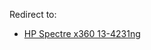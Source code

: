 Redirect to:

*   [HP Spectre x360 13-4231ng](/index.php/HP_Spectre_x360_13-4231ng "HP Spectre x360 13-4231ng")